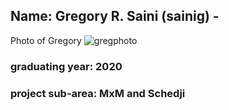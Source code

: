 ## Name: Gregory R. Saini (sainig) - 

Photo of Gregory ![gregphoto](https://user-images.githubusercontent.com/17090994/53929987-aa9c0a80-405d-11e9-96a5-33f4cfacdb14.PNG)

### graduating year: 2020
### project sub-area: MxM and Schedji
